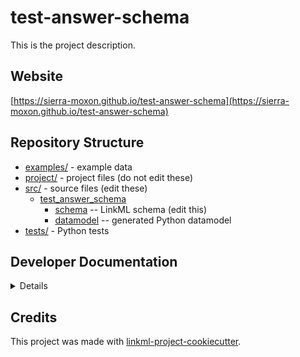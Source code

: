 # test-answer-schema

This is the project description.

## Website

[https://sierra-moxon.github.io/test-answer-schema](https://sierra-moxon.github.io/test-answer-schema)

## Repository Structure

* [examples/](examples/) - example data
* [project/](project/) - project files (do not edit these)
* [src/](src/) - source files (edit these)
  * [test_answer_schema](src/test_answer_schema)
    * [schema](src/test_answer_schema/schema) -- LinkML schema
      (edit this)
    * [datamodel](src/test_answer_schema/datamodel) -- generated
      Python datamodel
* [tests/](tests/) - Python tests

## Developer Documentation

<details>
Use the `make` command to generate project artefacts:

* `make all`: make everything
* `make deploy`: deploys site
</details>

## Credits

This project was made with
[linkml-project-cookiecutter](https://github.com/linkml/linkml-project-cookiecutter).
